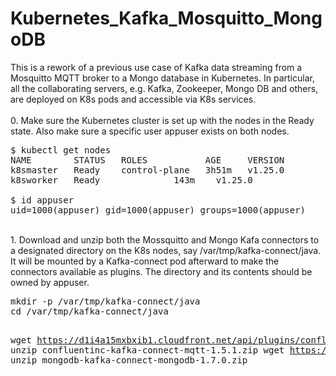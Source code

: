 # Kubernetes_Kafka_Mosquitto_MongoDB
This is a rework of a previous use case of Kafka data streaming from a Mosquitto MQTT broker to a Mongo database in Kubernetes. In particular, all the collaborating servers, e.g. Kafka, Zookeeper, Mongo DB and others, are deployed on K8s pods and accessible via K8s services. <br>
<br> 
0.  Make sure the Kubernetes cluster is set up with the nodes in the Ready state. Also make sure a specific user appuser exists on both nodes.
<pre>
$ kubectl get nodes
NAME        STATUS   ROLES           AGE     VERSION
k8smaster   Ready    control-plane   3h51m   v1.25.0
k8sworker   Ready    <none>          143m    v1.25.0

$ id appuser
uid=1000(appuser) gid=1000(appuser) groups=1000(appuser)
</pre>
<br>
1. Download and unzip both the Mossquitto and Mongo Kafa connectors to a designated directory on the K8s nodes, say /var/tmp/kafka-connect/java. It will be mounted by a Kafka-connect pod afterward to make the connectors available as plugins. The directory and its contents should be owned by appuser.
<pre>
mkdir -p /var/tmp/kafka-connect/java
cd /var/tmp/kafka-connect/java

wget https://d1i4a15mxbxib1.cloudfront.net/api/plugins/confluentinc/kafka-connect-mqtt/versions/1.5.1/confluentinc-kafka-connect-mqtt-1.5.1.zip
unzip confluentinc-kafka-connect-mqtt-1.5.1.zip
wget https://d1i4a15mxbxib1.cloudfront.net/api/plugins/mongodb/kafka-connect-mongodb/versions/1.7.0/mongodb-kafka-connect-mongodb-1.7.0.zip
unzip mongodb-kafka-connect-mongodb-1.7.0.zip
</pre>
</br>
